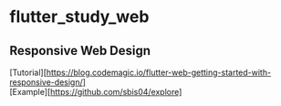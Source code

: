 # flutter_study_web

## Responsive Web Design
[Tutorial][https://blog.codemagic.io/flutter-web-getting-started-with-responsive-design/] <br>
[Example][https://github.com/sbis04/explore]

## 